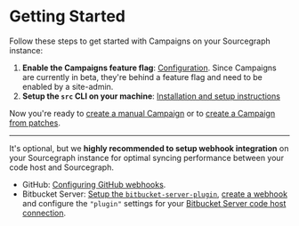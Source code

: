 # Getting Started

Follow these steps to get started with Campaigns on your Sourcegraph instance:

1. **Enable the Campaigns feature flag**: [Configuration](./configuration.md). Since Campaigns are currently in beta, they're behind a feature flag and need to be enabled by a site-admin.
1. **Setup the `src` CLI on your machine**: [Installation and setup instructions](https://github.com/sourcegraph/src-cli/#installation)

Now you're ready to [create a manual Campaign](./creating_manual_campaign.md) or to [create a Campaign from patches](./creating_campaign_from_patches.md).

---

It's optional, but we **highly recommended to setup webhook integration** on your Sourcegraph instance for optimal syncing performance between your code host and Sourcegraph.

* GitHub: [Configuring GitHub webhooks](https://docs.sourcegraph.com/admin/external_service/github#webhooks).
* Bitbucket Server: [Setup the `bitbucket-server-plugin`](https://github.com/sourcegraph/bitbucket-server-plugin), [create a webhook](https://github.com/sourcegraph/bitbucket-server-plugin/blob/master/src/main/java/com/sourcegraph/webhook/README.md#create) and configure the `"plugin"` settings for your [Bitbucket Server code host connection](https://docs.sourcegraph.com/admin/external_service/bitbucket_server#configuration).
